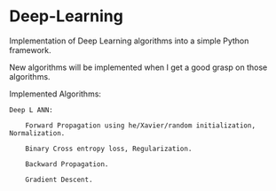 # Deep-Learning
Implementation of Deep Learning algorithms into a simple Python framework.

New algorithms will be implemented when I get a good grasp on those algorithms.

Implemented Algorithms:

    Deep L ANN:

        Forward Propagation using he/Xavier/random initialization, Normalization.

        Binary Cross entropy loss, Regularization.

        Backward Propagation.
        
        Gradient Descent.

